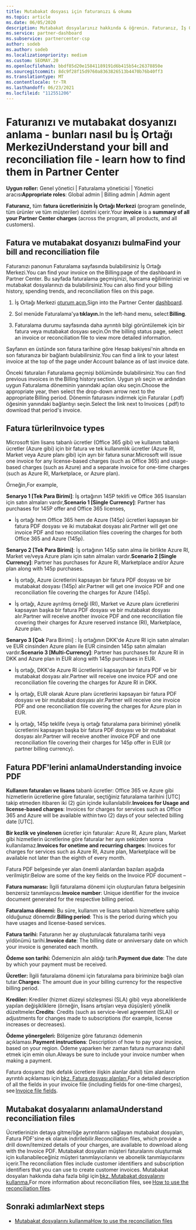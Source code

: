 ```yaml
---
title: Mutabakat dosyası için faturanızı & okuma
ms.topic: article
ms.date: 06/05/2020
description: Mutabakat dosyalarınız hakkında & öğrenin. Faturanız, İş Ortağı Merkezi dönem boyunca program, ürünler ve müşteriler için geçerli olan ücretleri gösterir.
ms.service: partner-dashboard
ms.subservice: partnercenter-csp
author: sodeb
ms.author: sodeb
ms.localizationpriority: medium
ms.custom: SEOMAY.20
ms.openlocfilehash: bbdf85d20e15841189191d6b415b54c26378850e
ms.sourcegitcommit: 8dc9f28f15d9760a8363826513b4470b76b40ff3
ms.translationtype: MT
ms.contentlocale: tr-TR
ms.lasthandoff: 06/23/2021
ms.locfileid: "112551206"
---
```

# <a name="understand-your-bill-and-reconciliation-file---learn-how-to-find-them-in-partner-center"></a><span data-ttu-id="b0f72-104">Faturanızı ve mutabakat dosyanızı anlama - bunları nasıl bu İş Ortağı Merkezi</span><span class="sxs-lookup"><span data-stu-id="b0f72-104">Understand your bill and reconciliation file - learn how to find them in Partner Center</span></span>


<span data-ttu-id="b0f72-105">**Uygun roller:** Genel yönetici | Faturalama yöneticisi | Yönetici aracısı</span><span class="sxs-lookup"><span data-stu-id="b0f72-105">**Appropriate roles**: Global admin | Billing admin | Admin agent</span></span>


<span data-ttu-id="b0f72-106">**Faturanız,** tüm **fatura ücretlerinizin İş Ortağı Merkezi** (program genelinde, tüm ürünler ve tüm müşteriler) özetini içerir.</span><span class="sxs-lookup"><span data-stu-id="b0f72-106">Your **invoice** is a **summary of all your Partner Center charges** (across the program, all products, and all customers).</span></span> 

## <a name="find-your-bill-and-reconciliation-file"></a><span data-ttu-id="b0f72-107">Fatura ve mutabakat dosyanızı bulma</span><span class="sxs-lookup"><span data-stu-id="b0f72-107">Find your bill and reconciliation file</span></span> 

<span data-ttu-id="b0f72-108">Faturanızı panonun Faturalama sayfasında bulabilirsiniz İş Ortağı Merkezi.</span><span class="sxs-lookup"><span data-stu-id="b0f72-108">You can find your invoice on the Billing page of the dashboard in Partner Center.</span></span> <span data-ttu-id="b0f72-109">Bu sayfada faturalama geçmişinizi, harcama eğilimlerinizi ve mutabakat dosyalarınızı da bulabilirsiniz.</span><span class="sxs-lookup"><span data-stu-id="b0f72-109">You can also find your billing history, spending trends, and reconciliation files on this page.</span></span> 

1. <span data-ttu-id="b0f72-110">İş Ortağı Merkezi [oturum açın.](https://partner.microsoft.com/dashboard/home)</span><span class="sxs-lookup"><span data-stu-id="b0f72-110">Sign into the Partner Center [dashboard](https://partner.microsoft.com/dashboard/home).</span></span> 

2. <span data-ttu-id="b0f72-111">Sol menüde Faturalama'ya **tıklayın.**</span><span class="sxs-lookup"><span data-stu-id="b0f72-111">In the left-hand menu, select **Billing**.</span></span> 

3. <span data-ttu-id="b0f72-112">Faturalama durumu sayfasında daha ayrıntılı bilgi görüntülemek için bir fatura veya mutabakat dosyası seçin.</span><span class="sxs-lookup"><span data-stu-id="b0f72-112">On the billing status page, select an invoice or reconciliation file to view more detailed information.</span></span> 

<span data-ttu-id="b0f72-113">Sayfanın en üstünde son fatura tarihine göre Hesap bakiyesi'nin altında en son faturanıza bir bağlantı bulabilirsiniz.</span><span class="sxs-lookup"><span data-stu-id="b0f72-113">You can find a link to your latest invoice at the top of the page under Account balance as of last invoice date.</span></span> 

<span data-ttu-id="b0f72-114">Önceki faturaları Faturalama geçmişi bölümünde bulabilirsiniz.</span><span class="sxs-lookup"><span data-stu-id="b0f72-114">You can find previous invoices in the Billing history section.</span></span> <span data-ttu-id="b0f72-115">Uygun yılı seçin ve ardından uygun Faturalama döneminin yanındaki açılan oku seçin.</span><span class="sxs-lookup"><span data-stu-id="b0f72-115">Choose the appropriate year, then select the drop-down arrow next to the appropriate Billing period.</span></span> <span data-ttu-id="b0f72-116">Dönemin faturasını indirmek için Faturalar (.pdf) öğesinin yanındaki bağlantıyı seçin.</span><span class="sxs-lookup"><span data-stu-id="b0f72-116">Select the link next to Invoices (.pdf) to download that period's invoice.</span></span> 

## <a name="invoice-types"></a><span data-ttu-id="b0f72-117">Fatura türleri</span><span class="sxs-lookup"><span data-stu-id="b0f72-117">Invoice types</span></span>

<span data-ttu-id="b0f72-118">Microsoft tüm lisans tabanlı ücretler (Office 365 gibi) ve kullanım tabanlı ücretler (Azure gibi) için bir fatura ve tek kullanımlık ücretler (Azure RI, Market veya Azure planı gibi) için ayrı bir fatura sunar.</span><span class="sxs-lookup"><span data-stu-id="b0f72-118">Microsoft will issue one invoice for any license-based charges (such as Office 365) and usage-based charges (such as Azure) and a separate invoice for one-time charges (such as Azure RI, Marketplace, or Azure plan).</span></span>

<span data-ttu-id="b0f72-119">Örneğin,</span><span class="sxs-lookup"><span data-stu-id="b0f72-119">For example,</span></span>  

<span data-ttu-id="b0f72-120">**Senaryo 1 [Tek Para Birimi]**: İş ortağının 145P teklifi ve Office 365 lisansları için satın almaları vardır,</span><span class="sxs-lookup"><span data-stu-id="b0f72-120">**Scenario 1 [Single Currency]**: Partner has purchases for 145P offer and Office 365 licenses,</span></span>  

- <span data-ttu-id="b0f72-121">İş ortağı hem Office 365 hem de Azure (145p) ücretleri kapsayan bir fatura PDF dosyası ve iki mutabakat dosyası alır.</span><span class="sxs-lookup"><span data-stu-id="b0f72-121">Partner will get one invoice PDF and two reconciliation files covering the charges for both Office 365 and Azure (145p).</span></span>  

<span data-ttu-id="b0f72-122">**Senaryo 2 [Tek Para Birimi]**: İş ortağının 145p satın alma ile birlikte Azure RI, Market ve/veya Azure planı için satın almaları vardır.</span><span class="sxs-lookup"><span data-stu-id="b0f72-122">**Scenario 2 [Single Currency]**: Partner has purchases for Azure RI, Marketplace and/or Azure plan along with 145p purchases.</span></span>

- <span data-ttu-id="b0f72-123">İş ortağı, Azure ücretlerini kapsayan bir fatura PDF dosyası ve bir mutabakat dosyası (145p) alır.</span><span class="sxs-lookup"><span data-stu-id="b0f72-123">Partner will get one invoice PDF and one reconciliation file covering the charges for Azure (145p).</span></span> 

- <span data-ttu-id="b0f72-124">İş ortağı, Azure ayrılmış örneği (RI), Market ve Azure planı ücretlerini kapsayan başka bir fatura PDF dosyası ve bir mutabakat dosyası alır.</span><span class="sxs-lookup"><span data-stu-id="b0f72-124">Partner will receive another invoice PDF and one reconciliation file covering their charges for Azure reserved instance (RI), Marketplace, Azure plan.</span></span> 

<span data-ttu-id="b0f72-125">**Senaryo 3 [Çok** Para Birimi] : İş ortağının DKK'de Azure RI için satın almaları ve EUR cinsinden Azure planı ile EUR cinsinden 145p satın almaları vardır.</span><span class="sxs-lookup"><span data-stu-id="b0f72-125">**Scenario 3 [Multi-Currency]**: Partner has purchases for Azure RI in DKK and Azure plan in EUR along with 145p purchases in EUR.</span></span>

- <span data-ttu-id="b0f72-126">İş ortağı, DKK'de Azure RI ücretlerini kapsayan bir fatura PDF ve bir mutabakat dosyası alır.</span><span class="sxs-lookup"><span data-stu-id="b0f72-126">Partner will receive one invoice PDF and one reconciliation file covering the charges for Azure RI in DKK.</span></span> 

- <span data-ttu-id="b0f72-127">İş ortağı, EUR olarak Azure planı ücretlerini kapsayan bir fatura PDF dosyası ve bir mutabakat dosyası alır.</span><span class="sxs-lookup"><span data-stu-id="b0f72-127">Partner will receive one invoice PDF and one reconciliation file covering the charges for Azure plan in EUR.</span></span> 

- <span data-ttu-id="b0f72-128">İş ortağı, 145p teklife (veya iş ortağı faturalama para birimine) yönelik ücretlerini kapsayan başka bir fatura PDF dosyası ve bir mutabakat dosyası alır.</span><span class="sxs-lookup"><span data-stu-id="b0f72-128">Partner will receive another invoice PDF and one reconciliation file covering their charges for 145p offer in EUR (or partner billing currency).</span></span> 


## <a name="understanding-invoice-pdf"></a><span data-ttu-id="b0f72-129">Fatura PDF'lerini anlama</span><span class="sxs-lookup"><span data-stu-id="b0f72-129">Understanding invoice PDF</span></span> 

<span data-ttu-id="b0f72-130">**Kullanım faturaları ve lisans** tabanlı ücretler: Office 365 ve Azure gibi hizmetlerin ücretlerine göre faturalar, seçtiğiniz faturalama tarihini [UTC] takip etmeden itibaren iki (2) gün içinde kullanılabilir.</span><span class="sxs-lookup"><span data-stu-id="b0f72-130">**Invoices for Usage and license-based charges**: Invoices for charges for services such as Office 365 and Azure will be available within two (2) days of your selected billing date [UTC].</span></span>  

<span data-ttu-id="b0f72-131">**Bir kezlik ve yinelenen** ücretler için faturalar: Azure RI, Azure planı, Market gibi hizmetlerin ücretlerine göre faturalar her ayın sekizden sonra kullanılamaz.</span><span class="sxs-lookup"><span data-stu-id="b0f72-131">**Invoices for onetime and recurring charges**: Invoices for charges for services such as Azure RI, Azure plan, Marketplace will be available not later than the eighth of every month.</span></span>  

<span data-ttu-id="b0f72-132">Fatura PDF belgesinde yer alan önemli alanlardan bazıları aşağıda verilmiştir:</span><span class="sxs-lookup"><span data-stu-id="b0f72-132">Below are some of the key fields on the Invoice PDF document –</span></span>

<span data-ttu-id="b0f72-133">**Fatura numarası:** İlgili faturalama dönemi için oluşturulan fatura belgesinin benzersiz tanımlayıcısı.</span><span class="sxs-lookup"><span data-stu-id="b0f72-133">**Invoice number**: Unique identifier for the invoice document generated for the respective billing period.</span></span> 

<span data-ttu-id="b0f72-134">**Faturalama dönemi:** Bu süre, kullanım ve lisans tabanlı hizmetlere sahip olduğunuz dönemdir.</span><span class="sxs-lookup"><span data-stu-id="b0f72-134">**Billing period**: This is the period during which you have usages and license-based services.</span></span> 

<span data-ttu-id="b0f72-135">**Fatura tarihi:** Faturanın her ay oluşturulacak faturalama tarihi veya yıldönümü tarihi.</span><span class="sxs-lookup"><span data-stu-id="b0f72-135">**Invoice date**: The billing date or anniversary date on which your invoice is generated each month.</span></span> 

<span data-ttu-id="b0f72-136">**Ödeme son tarihi:** Ödemenizin alın aldığı tarih.</span><span class="sxs-lookup"><span data-stu-id="b0f72-136">**Payment due date**: The date by which your payment must be received.</span></span> 

<span data-ttu-id="b0f72-137">**Ücretler:** İlgili faturalama dönemi için faturalama para biriminize bağlı olan tutar.</span><span class="sxs-lookup"><span data-stu-id="b0f72-137">**Charges**: The amount due in your billing currency for the respective billing period.</span></span> 

<span data-ttu-id="b0f72-138">**Krediler:** Krediler (hizmet düzeyi sözleşmesi (SLA) gibi) veya aboneliklerde yapılan değişikliklere (örneğin, lisans artışları veya düşüşleri) yönelik düzeltmeler.</span><span class="sxs-lookup"><span data-stu-id="b0f72-138">**Credits**: Credits (such as service-level agreement (SLA)) or adjustments for changes made to subscriptions (for example, license increases or decreases).</span></span> 

<span data-ttu-id="b0f72-139">**Ödeme yönergeleri:** Bölgenize göre faturanızı ödemenin açıklaması.</span><span class="sxs-lookup"><span data-stu-id="b0f72-139">**Payment instructions**: Description of how to pay your invoice, based on your region.</span></span> <span data-ttu-id="b0f72-140">Ödeme yaparken her zaman fatura numaranızı dahil etmek için emin olun.</span><span class="sxs-lookup"><span data-stu-id="b0f72-140">Always be sure to include your invoice number when making a payment.</span></span> 

<span data-ttu-id="b0f72-141">Fatura dosyanız (tek defalık ücretlere ilişkin alanlar dahil) tüm alanların ayrıntılı açıklaması için [bkz. Fatura dosyası alanları.](invoice-file.md)</span><span class="sxs-lookup"><span data-stu-id="b0f72-141">For a detailed description of all the fields in your invoice file (including fields for one-time charges), see [Invoice file fields](invoice-file.md).</span></span> 

## <a name="understand-reconciliation-files"></a><span data-ttu-id="b0f72-142">Mutabakat dosyalarını anlama</span><span class="sxs-lookup"><span data-stu-id="b0f72-142">Understand reconciliation files</span></span>

 <span data-ttu-id="b0f72-143">Ücretlerinizin detaya gitme/öğe ayrıntılarını sağlayan mutabakat dosyaları, Fatura PDF'sine ek olarak indirilebilir.</span><span class="sxs-lookup"><span data-stu-id="b0f72-143">Reconciliation files, which provide a drill down/itemized details of your charges, are available to download along with the Invoice PDF.</span></span> <span data-ttu-id="b0f72-144">Mutabakat dosyaları müşteri faturalarını oluşturmak için kullanabileceğiniz müşteri tanımlayıcılarını ve abonelik tanımlayıcılarını içerir.</span><span class="sxs-lookup"><span data-stu-id="b0f72-144">The reconciliation files include customer identifiers and subscription identifiers that you can use to create customer invoices.</span></span> <span data-ttu-id="b0f72-145">Mutabakat dosyaları hakkında daha fazla bilgi için [bkz. Mutabakat dosyalarını kullanma.](use-the-reconciliation-files.md)</span><span class="sxs-lookup"><span data-stu-id="b0f72-145">For more information about reconciliation files, see [How to use the reconciliation files](use-the-reconciliation-files.md).</span></span> 

## <a name="next-steps"></a><span data-ttu-id="b0f72-146">Sonraki adımlar</span><span class="sxs-lookup"><span data-stu-id="b0f72-146">Next steps</span></span>

- [<span data-ttu-id="b0f72-147">Mutabakat dosyalarını kullanma</span><span class="sxs-lookup"><span data-stu-id="b0f72-147">How to use the reconciliation files</span></span>](use-the-reconciliation-files.md)